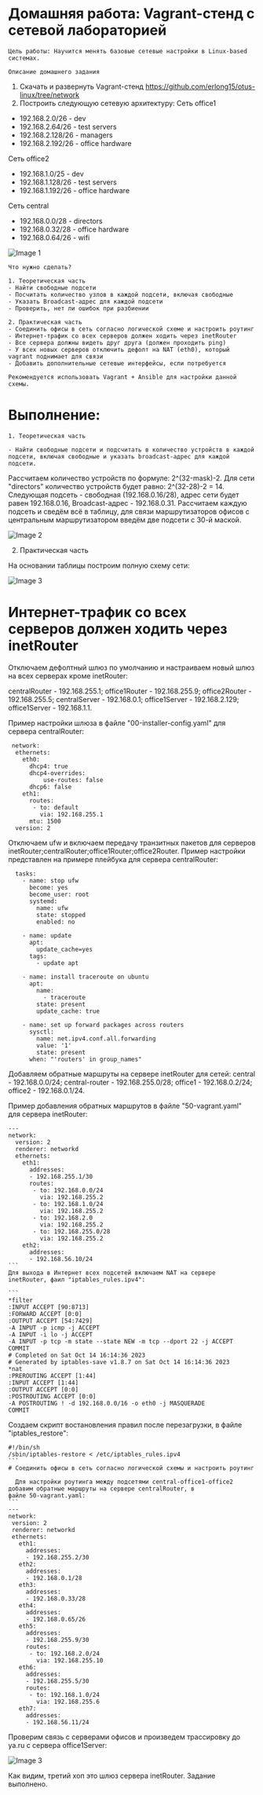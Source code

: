 
# Домашняя работа: Vagrant-стенд с сетевой лабораторией


	Цель работы: Научится менять базовые сетевые настройки в Linux-based системах.
	
	Описание домашнего задания
   1. Скачать и развернуть Vagrant-стенд https://github.com/erlong15/otus-linux/tree/network
   2. Построить следующую сетевую архитектуру:
   Сеть office1
   - 192.168.2.0/26      - dev
   - 192.168.2.64/26     - test servers
   - 192.168.2.128/26    - managers
   - 192.168.2.192/26    - office hardware

   Сеть office2
   - 192.168.1.0/25      - dev
   - 192.168.1.128/26    - test servers
   - 192.168.1.192/26    - office hardware

   Сеть central
   - 192.168.0.0/28     - directors
   - 192.168.0.32/28    - office hardware
   - 192.168.0.64/26    - wifi
   
   ![Image 1](screenshots/pic1.png)


	Что нужно сделать?

	1. Теоретическая часть
    - Найти свободные подсети
    - Посчитать количество узлов в каждой подсети, включая свободные
    - Указать Broadcast-адрес для каждой подсети
    - Проверить, нет ли ошибок при разбиении
	
    2. Практическая часть
	- Соединить офисы в сеть согласно логической схеме и настроить роутинг
	- Интернет-трафик со всех серверов должен ходить через inetRouter
	- Все сервера должны видеть друг друга (должен проходить ping)
	- У всех новых серверов отключить дефолт на NAT (eth0), который vagrant поднимает для связи
    - Добавить дополнительные сетевые интерфейсы, если потребуется
	
	Рекомендуется использовать Vagrant + Ansible для настройки данной схемы.
	
	
# Выполнение:
  
    1. Теоретическая часть
	
    - Найти свободные подсети и подсчитать в количество устройств в каждой подсети, включая свободные и указать broadcast-адрес для каждой подсети.
	
Рассчитаем количество устройств по формуле: 2^(32-mask)-2.
Для сети "directors" количество устройств будет равно: 2^(32-28)-2 = 14.
Следующая подсеть - свободная (192.168.0.16/28), адрес сети будет равен 192.168.0.16, Broadcast-адрес - 192.168.0.31.
Рассчитаем каждую подсеть и сведём всё в таблицу, для связи маршрутизаторов офисов с центральным маршрутизатором введём две подсети с 30-й маской.
    
![Image 2](screenshots/pic2.png)

2. Практическая часть	
	
На основании таблицы построим полную схему сети:
	
![Image 3](screenshots/pic3.png)
	
	
# Интернет-трафик со всех серверов должен ходить через inetRouter
	
Отключаем дефолтный шлюз по умолчанию и настраиваем новый шлюз на всех серверах кроме inetRouter:
	
centralRouter - 192.168.255.1;
office1Router - 192.168.255.9;
office2Router - 192.168.255.5;
centralServer - 192.168.0.1;
office1Server - 192.168.2.129;
office1Server - 192.168.1.1.
	
Пример настройки шлюза в файле "00-installer-config.yaml" для сервера centralRouter:
````
 network:
  ethernets:
    eth0:
      dhcp4: true
      dhcp4-overrides:
          use-routes: false
      dhcp6: false
    eth1:
      routes: 
       - to: default
         via: 192.168.255.1
      mtu: 1500
  version: 2
 ````
Отключаем ufw и включаем передачу транзитных пакетов для серверов inetRouter;centralRouter;office1Router;office2Router.
Пример настройки представлен на примере плейбука для сервера centralRouter:

````
  tasks:
    - name: stop ufw
      become: yes
      become_user: root
      systemd:
        name: ufw
        state: stopped
        enabled: no

    - name: update
      apt:
        update_cache=yes
      tags:
        - update apt

    - name: install traceroute on ubuntu
      apt:
        name:
          - traceroute
        state: present
        update_cache: true

    - name: set up forward packages across routers
      sysctl:
        name: net.ipv4.conf.all.forwarding
        value: '1'
        state: present
      when: "'routers' in group_names"
 ````
Добавляем обратные маршруты на сервере inetRouter для сетей:
central - 192.168.0.0/24;
central-router - 192.168.255.0/28;
office1 - 192.168.0.2/24;
office2 - 192.168.0.1/24.

Пример добавления обратных маршрутов в файле "50-vagrant.yaml" для сервера inetRouter:
````
---
network:
  version: 2
  renderer: networkd
  ethernets:
    eth1:
      addresses:
      - 192.168.255.1/30
      routes:
       - to: 192.168.0.0/24
         via: 192.168.255.2
       - to: 192.168.1.0/24
         via: 192.168.255.2
       - to: 192.168.2.0
         via: 192.168.255.2
       - to: 192.168.255.0/28
         via: 192.168.255.2
    eth2:
      addresses:
      - 192.168.56.10/24
```
Для выхода в Интернет всех подсетей включаем NAT на сервере inetRouter, фаил "iptables_rules.ipv4":

```
*filter
:INPUT ACCEPT [90:8713]
:FORWARD ACCEPT [0:0]
:OUTPUT ACCEPT [54:7429]
-A INPUT -p icmp -j ACCEPT
-A INPUT -i lo -j ACCEPT
-A INPUT -p tcp -m state --state NEW -m tcp --dport 22 -j ACCEPT
COMMIT
# Completed on Sat Oct 14 16:14:36 2023
# Generated by iptables-save v1.8.7 on Sat Oct 14 16:14:36 2023
*nat
:PREROUTING ACCEPT [1:44]
:INPUT ACCEPT [1:44]
:OUTPUT ACCEPT [0:0]
:POSTROUTING ACCEPT [0:0]
-A POSTROUTING ! -d 192.168.0.0/16 -o eth0 -j MASQUERADE
COMMIT
````
Создаем скрипт востановления правил после перезагрузки, в файле "iptables_restore":
   
 ````
 #!/bin/sh
/sbin/iptables-restore < /etc/iptables_rules.ipv4
```
# Соединить офисы в сеть согласно логической схемы и настроить роутинг

   Для настройки роутинга между подсетями central-office1-office2 добавим обратные маршруты на сервере centralRouter, в 
файле 50-vagrant.yaml: 
```
---
network:
  version: 2
  renderer: networkd
  ethernets:
    eth1:
      addresses:
      - 192.168.255.2/30
    eth2:
      addresses:
      - 192.168.0.1/28
    eth3:
      addresses:
      - 192.168.0.33/28
    eth4:
      addresses:
      - 192.168.0.65/26
    eth5:
      addresses:
      - 192.168.255.9/30
      routes:
       - to: 192.168.2.0/24
         via: 192.168.255.10
    eth6:
      addresses:
      - 192.168.255.5/30
      routes:
       - to: 192.168.1.0/24
         via: 192.168.255.6
    eth7:
      addresses:
      - 192.168.56.11/24
````
  
Проверим связь с серверами офисов и произведем трассировку до ya.ru с сервера office1Server:
	
![Image 3](screenshots/pic4.png)
	
Как видим, третий хоп это шлюз сервера inetRouter. Задание выполнено.
	
	
	
	
	
	
	
	





